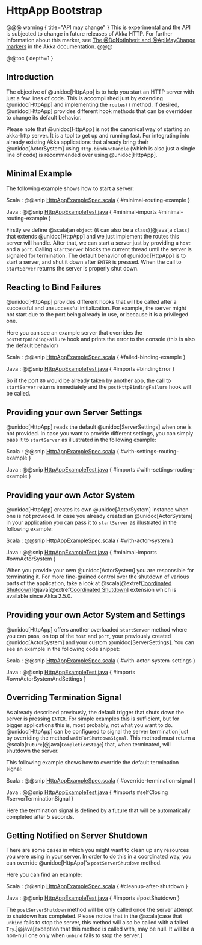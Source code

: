 # HttpApp Bootstrap

@@@ warning { title="API may change" }
This is experimental and the API is subjected to change in future releases of Akka HTTP.
For further information about this marker, see [The @DoNotInherit and @ApiMayChange markers](https://doc.akka.io/docs/akka/current/common/binary-compatibility-rules.html#The_@DoNotInherit_and_@ApiMayChange_markers)
in the Akka documentation.
@@@

@@toc { depth=1 }

## Introduction

The objective of @unidoc[HttpApp] is to help you start an HTTP server with just a few lines of code.
This is accomplished just by extending @unidoc[HttpApp] and implementing the `routes()` method.
If desired, @unidoc[HttpApp] provides different hook methods that can be overridden to change its default behavior.

Please note that @unidoc[HttpApp] is not the canonical way of starting an akka-http server. It is a tool to get up and running fast. For integrating into already existing Akka applications that already bring their @unidoc[ActorSystem] using `Http.bindAndHandle` (which is also just a single line of code) is recommended over using @unidoc[HttpApp].

## Minimal Example

The following example shows how to start a server:

Scala
:   @@snip [HttpAppExampleSpec.scala]($test$/scala/docs/http/scaladsl/HttpAppExampleSpec.scala) { #minimal-routing-example }

Java
:   @@snip [HttpAppExampleTest.java]($test$/java/docs/http/javadsl/server/HttpAppExampleTest.java) { #minimal-imports #minimal-routing-example }

Firstly we define @scala[an `object` (it can also be a `class`)]@java[a `class`] that extends @unidoc[HttpApp] and we just implement the routes this server will handle.
After that, we can start a server just by providing a `host` and a `port`. Calling `startServer` blocks the current thread until the server is signaled for termination.
The default behavior of @unidoc[HttpApp] is to start a server, and shut it down after `ENTER` is pressed. When the call to `startServer` returns the server is properly shut down.

## Reacting to Bind Failures

@unidoc[HttpApp] provides different hooks that will be called after a successful and unsuccessful initialization. For example, the server
might not start due to the port being already in use, or because it is a privileged one.

Here you can see an example server that overrides the `postHttpBindingFailure` hook and prints the error to the console (this is also the default behavior)

Scala
:   @@snip [HttpAppExampleSpec.scala]($test$/scala/docs/http/scaladsl/HttpAppExampleSpec.scala) { #failed-binding-example }

Java
:   @@snip [HttpAppExampleTest.java]($test$/java/docs/http/javadsl/server/HttpAppExampleTest.java) { #imports #bindingError }

So if the port `80` would be already taken by another app, the call to `startServer` returns immediately and the `postHttpBindingFailure` hook will be called.

## Providing your own Server Settings

@unidoc[HttpApp] reads the default @unidoc[ServerSettings] when one is not provided.
In case you want to provide different settings, you can simply pass it to `startServer` as illustrated in the following example:

Scala
:   @@snip [HttpAppExampleSpec.scala]($test$/scala/docs/http/scaladsl/HttpAppExampleSpec.scala) { #with-settings-routing-example }

Java
:   @@snip [HttpAppExampleTest.java]($test$/java/docs/http/javadsl/server/HttpAppExampleTest.java) { #imports #with-settings-routing-example }

## Providing your own Actor System

@unidoc[HttpApp] creates its own @unidoc[ActorSystem] instance when one is not provided.
In case you already created an @unidoc[ActorSystem] in your application you can
pass it to `startServer` as illustrated in the following example:

Scala
:   @@snip [HttpAppExampleSpec.scala]($test$/scala/docs/http/scaladsl/HttpAppExampleSpec.scala) { #with-actor-system }

Java
:   @@snip [HttpAppExampleTest.java]($test$/java/docs/http/javadsl/server/HttpAppExampleTest.java) { #minimal-imports #ownActorSystem }

When you provide your own @unidoc[ActorSystem] you are responsible for terminating it. For more fine-grained control over the shutdown of various parts of the application, take a look at @scala[@extref[Coordinated Shutdown](akka25-docs:scala/actors.html#coordinated-shutdown)]@java[@extref[Coordinated Shutdown](akka25-docs:java/actors.html#coordinated-shutdown)] extension which is available since Akka 2.5.0.



## Providing your own Actor System and Settings

@unidoc[HttpApp] offers another overloaded `startServer` method where you can pass, on top of the `host` and `port`,
your previously created @unidoc[ActorSystem] and your custom @unidoc[ServerSettings].
You can see an example in the following code snippet:

Scala
:   @@snip [HttpAppExampleSpec.scala]($test$/scala/docs/http/scaladsl/HttpAppExampleSpec.scala) { #with-actor-system-settings }

Java
:   @@snip [HttpAppExampleTest.java]($test$/java/docs/http/javadsl/server/HttpAppExampleTest.java) { #imports #ownActorSystemAndSettings }

## Overriding Termination Signal

As already described previously, the default trigger that shuts down the server is pressing `ENTER`.
For simple examples this is sufficient, but for bigger applications this is, most probably, not what you want to do.
@unidoc[HttpApp] can be configured to signal the server termination just by overriding the method `waitForShutdownSignal`.
This method must return a @scala[`Future`]@java[`CompletionStage`] that, when terminated, will shutdown the server.

This following example shows how to override the default termination signal:

Scala
:   @@snip [HttpAppExampleSpec.scala]($test$/scala/docs/http/scaladsl/HttpAppExampleSpec.scala) { #override-termination-signal }

Java
:   @@snip [HttpAppExampleTest.java]($test$/java/docs/http/javadsl/server/HttpAppExampleTest.java) { #imports #selfClosing #serverTerminationSignal }

Here the termination signal is defined by a future that will be automatically completed after 5 seconds. 

## Getting Notified on Server Shutdown

There are some cases in which you might want to clean up any resources you were using in your server. In order to do this
in a coordinated way, you can override @unidoc[HttpApp]'s `postServerShutdown` method.

Here you can find an example:

Scala
:   @@snip [HttpAppExampleSpec.scala]($test$/scala/docs/http/scaladsl/HttpAppExampleSpec.scala) { #cleanup-after-shutdown }

Java
:   @@snip [HttpAppExampleTest.java]($test$/java/docs/http/javadsl/server/HttpAppExampleTest.java) { #imports #postShutdown }

The `postServerShutdown` method will be only called once the server attempt to shutdown has completed. Please notice that in
the @scala[case that `unbind` fails to stop the server, this method will also be called with a failed `Try`.]@java[exception that this method is called with, may be null. It will be a non-null one only when `unbind` fails to stop the server.]
